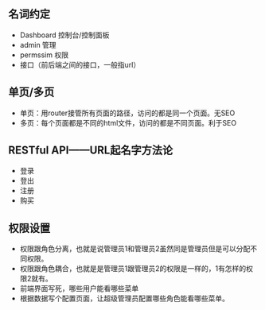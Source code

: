 ## 名词约定
- Dashboard 控制台/控制面板
- admin 管理
- permssim 权限
- 接口（前后端之间的接口，一般指url）

## 单页/多页
- 单页：用router接管所有页面的路径，访问的都是同一个页面。无SEO
- 多页：每个页面都是不同的html文件，访问的都是不同页面。利于SEO

## RESTful API——URL起名字方法论
- 登录
- 登出
- 注册
- 购买

## 权限设置

- 权限跟角色分离，也就是说管理员1和管理员2虽然同是管理员但是可以分配不同权限。
- 权限跟角色耦合，也就是是管理员1跟管理员2的权限是一样的，1有怎样的权限2就有。
- 前端界面写死，哪些用户能看哪些菜单
- 根据数据写个配置页面，让超级管理员配置哪些角色能看哪些菜单。

